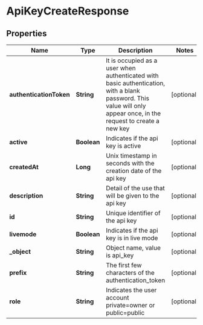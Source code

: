 

# ApiKeyCreateResponse


## Properties

| Name | Type | Description | Notes |
|------------ | ------------- | ------------- | -------------|
|**authenticationToken** | **String** | It is occupied as a user when authenticated with basic authentication, with a blank password. This value will only appear once, in the request to create a new key |  [optional] |
|**active** | **Boolean** | Indicates if the api key is active |  [optional] |
|**createdAt** | **Long** | Unix timestamp in seconds with the creation date of the api key |  [optional] |
|**description** | **String** | Detail of the use that will be given to the api key |  [optional] |
|**id** | **String** | Unique identifier of the api key |  [optional] |
|**livemode** | **Boolean** | Indicates if the api key is in live mode |  [optional] |
|**_object** | **String** | Object name, value is api_key |  [optional] |
|**prefix** | **String** | The first few characters of the authentication_token |  [optional] |
|**role** | **String** | Indicates the user account private&#x3D;owner or public&#x3D;public |  [optional] |



